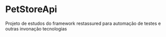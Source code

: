 # PetStoreApi

Projeto de estudos do framework restassured para automação de testes e outras invonação tecnologias
